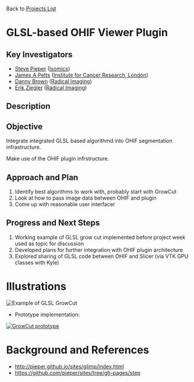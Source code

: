 Back to [Projects List](../../README.md#ProjectsList)

# GLSL-based OHIF Viewer Plugin

## Key Investigators

- [Steve Pieper][steve] ([Isomics][isomics])
- [James A Petts][james] ([Institute for Cancer Research, London][icr-london])
- [Danny Brown][danny] ([Radical Imaging][radical])
- [Erik Ziegler][erik] ([Radical Imaging][radical])

## Description

## Objective

Integrate integrated GLSL based algorithmd into OHIF segmentation infrastructure.

Make use of the OHIF plugin infrstructure.

## Approach and Plan

<!-- Describe here HOW you would like to achieve the objectives stated above. -->

1. Identify best algorithms to work with, probably start with GrowCut
1. Look at how to pass image data between OHIF and plugin
1. Come up with reasonable user interfacer

## Progress and Next Steps

<!-- Update this section as you make progress, describing of what you have ACTUALLY DONE. If there are specific steps that you could not complete then you can describe them here, too. -->

1. Working example of GLSL grow cut implemented before project week used as topic for discussion
1. Developed plans for further integration with OHIF plugin architecture
1. Explored sharing of GLSL code between OHIF and Slicer (via VTK GPU classes with Kyle)

# Illustrations

![Example of GLSL GrowCut](GLSLGrowCut.png)

* Prototype implementation:

[![GrowCut prototype](https://img.youtube.com/vi/xmvVyftgNjY/0.jpg)](https://www.youtube.com/watch?v=xmvVyftgNjY "GrowCut prototype")


# Background and References

<!-- If you developed any software, include link to the source code repository. If possible, also add links to sample data, and to any relevant publications. -->

* http://pieper.github.io/sites/glimp/index.html
* https://github.com/pieper/sites/tree/gh-pages/step

<!--
    Links
-->

[radical]: http://radicalimaging.com/
[icr-london]: https://www.icr.ac.uk/
[danny]: https://github.com/dannyrb
[isomics]: http://isomics.com/
[james]: https://github.com/jamesapetts
[erik]: https://github.com/swederik
[steve]: https://github.com/pieper
[ohif-viewer]: https://github.com/OHIF/Viewers
[ohif-extensions]: https://docs.ohif.org/advanced/extensions.html
[ohif]: http://ohif.org/
[james-magic]: https://github.com/JamesAPetts/OHIF-Viewer-XNAT/tree/xnatRoi-dev-vNext/Packages/icr-peppermint-tools
